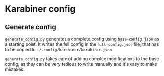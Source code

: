 # Karabiner config

## Generate config

`generate_config.py` generates a complete config using `base-config.json` as a starting point.
It writes the full config in the `full-config.json` file, that has to be copied to
`~/.config/karabiner/karabiner.json`

`generate_config.py` takes care of adding complex modifications to the base config, as they
can be very tedious to write manually and it's easy to make mistakes.
